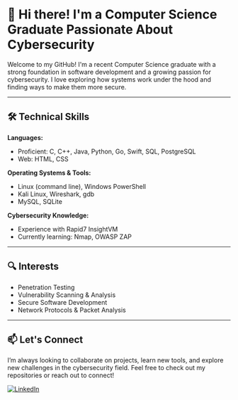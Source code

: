# 👋 Hi there! I'm a Computer Science Graduate Passionate About Cybersecurity

Welcome to my GitHub! I'm a recent Computer Science graduate with a strong foundation in software development and a growing passion for cybersecurity. I love exploring how systems work under the hood and finding ways to make them more secure.

---

## 🛠️ Technical Skills

**Languages:**  
- Proficient: C, C++, Java, Python, Go, Swift, SQL, PostgreSQL
- Web: HTML, CSS  

**Operating Systems & Tools:**  
- Linux (command line), Windows PowerShell  
- Kali Linux, Wireshark, gdb  
- MySQL, SQLite  

**Cybersecurity Knowledge:**  
- Experience with Rapid7 InsightVM  
- Currently learning: Nmap, OWASP ZAP  

---

## 🔍 Interests

- Penetration Testing  
- Vulnerability Scanning & Analysis  
- Secure Software Development  
- Network Protocols & Packet Analysis  

---

## 📫 Let's Connect

I’m always looking to collaborate on projects, learn new tools, and explore new challenges in the cybersecurity field. Feel free to check out my repositories or reach out to connect!

[![LinkedIn](https://img.shields.io/badge/LinkedIn-blue?logo=linkedin&style=flat&link=https://www.linkedin.com/in/chenghousi/)](https://www.linkedin.com/in/chenghousi/)
